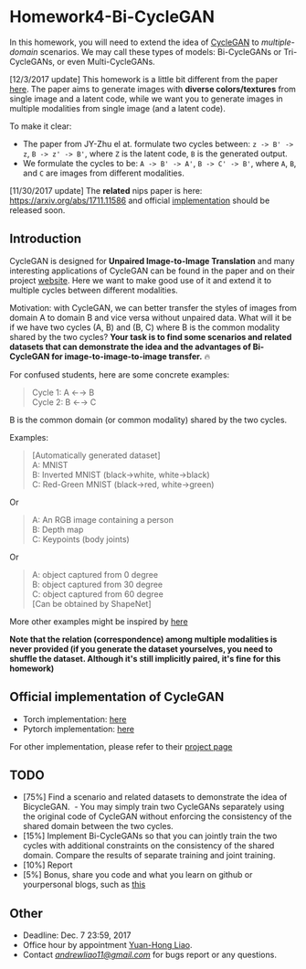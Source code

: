 # Homework4-Bi-CycleGAN

In this homework, you will need to extend the idea of [CycleGAN](https://arxiv.org/abs/1703.10593) to *multiple-domain* scenarios. We may call these types of models: Bi-CycleGANs or Tri-CycleGANs, or even Multi-CycleGANs.

[12/3/2017 update]
This homework is a little bit different from the paper [here](https://arxiv.org/abs/1711.11586). The paper aims to generate images with **diverse colors/textures** from single image and a latent code, while we want you to generate images in multiple modalities from single image (and a latent code).

To make it clear:
- The paper from JY-Zhu el at. formulate two cycles between: `z -> B' -> z`, `B -> z' -> B'`, where `Z` is the latent code, `B` is the generated output.
- We formulate the cycles to be: `A -> B' -> A'`, `B -> C' -> B'`, where `A`, `B`, and `C` are images from different modalities.

[11/30/2017 update] 
The **related** nips paper is here: https://arxiv.org/abs/1711.11586 and official [implementation](https://github.com/junyanz/BicycleGAN) should be released soon. 

## Introduction

CycleGAN is designed for **Unpaired Image-to-Image Translation** and many interesting applications of CycleGAN can be found in the paper and on their project [website](https://junyanz.github.io/CycleGAN/). Here we want to make good use of it and extend it to multiple cycles between different modalities.

Motivation: with CycleGAN, we can better transfer the styles of images from domain A to domain B and vice versa without unpaired data. What will it be if we have two cycles (A, B) and (B, C) where B is the common modality shared by the two cycles? **Your task is to find some scenarios and related datasets that can demonstrate the idea and the advantages of Bi-CycleGAN for image-to-image-to-image transfer.** :fire:

For confused students, here are some concrete examples:

>Cycle 1: A ←→ B   
>Cycle 2: B ←→ C

B is the common domain (or common modality) shared by the two cycles.

Examples:   
>[Automatically generated dataset]   
>A: MNIST   
>B: Inverted MNIST (black->white, white->black)   
>C: Red-Green MNIST (black->red, white->green)   

Or

>A: An RGB image containing a person   
>B: Depth map   
>C: Keypoints (body joints)   

Or

>A: object captured from 0 degree    
>B: object captured from 30 degree   
>C: object captured from 60 degree   
>[Can be obtained by ShapeNet]

More other examples might be inspired by [here](https://github.com/mingyuliutw/UNIT)

**Note that the relation (correspondence) among multiple modalities is never provided (if you generate the dataset yourselves, you need to shuffle the dataset. Although it's still implicitly paired, it's fine for this homework)**

## Official implementation of CycleGAN
- Torch implementation: [here](https://github.com/junyanz/CycleGAN)
- Pytorch implementation: [here](https://github.com/junyanz/pytorch-CycleGAN-and-pix2pix)

For other implementation, please refer to their [project page](https://junyanz.github.io/CycleGAN/)

## TODO
- [75%] Find a scenario and related datasets to demonstrate the idea of BicycleGAN. 
  - You may simply train two CycleGANs separately using the original code of CycleGAN without enforcing the consistency of the shared domain between the two cycles. 
- [15%] Implement Bi-CycleGANs so that you can jointly train the two cycles with additional constraints on the consistency of the shared domain. Compare the results of separate training and joint training.
- [10%] Report 
- [5%] Bonus, share you code and what you learn on github or  yourpersonal blogs, such as [this](https://andrewliao11.github.io/object/detection/2016/07/23/detection/)

## Other
- Deadline: Dec. 7 23:59, 2017
- Office hour by appointment [Yuan-Hong Liao](https://andrewliao11.github.io).
- Contact *andrewliao11@gmail.com* for bugs report or any questions.
